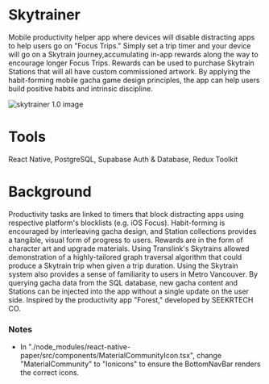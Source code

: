 # Skytrainer

Mobile productivity helper app where devices will disable distracting apps to help users go on "Focus Trips." Simply set a trip timer and your device will go on a Skytrain journey,accumulating in-app rewards along the way to encourage longer Focus Trips. Rewards can be used to purchase Skytrain Stations that will all have custom commissioned artwork. By applying the habit-forming mobile gacha game design principles, the app can help users build positive habits and intrinsic discipline.

![skytrainer 1.0 image](https://user-images.githubusercontent.com/115046730/273146900-082e43cb-e6c6-4ecb-9ad7-73f6f1aeed2b.png)

# Tools

React Native, PostgreSQL, Supabase Auth & Database, Redux Toolkit

# Background

Productivity tasks are linked to timers that block distracting apps using respective platform's blocklists (e.g. iOS Focus). Habit-forming is
encouraged by interleaving gacha design, and Station collections provides a tangible, visual form of progress to users. Rewards are in the form of character art and
upgrade materials. Using Translink's Skytrains allowed demonstration of a highly-tailored graph traversal algorithm that could produce a Skytrain
trip when given a trip duration. Using the Skytrain system also provides a sense of familiarity to users in Metro Vancouver. By querying gacha data from the SQL database,
new gacha content and Stations can be injected into the app without a single update on the user side.
Inspired by the productivity app "Forest," developed by SEEKRTECH CO.

### Notes

- In "./node_modules/react-native-paper/src/components/MaterialCommunityIcon.tsx", change "MaterialCommunity" to "Ionicons" to ensure the BottomNavBar renders the correct icons.
